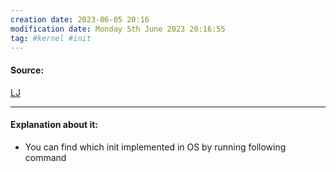 ```yaml
---
creation date: 2023-06-05 20:16
modification date: Monday 5th June 2023 20:16:55
tag: #kernel #init
---
```


#### Source:

[LJ](https://linuxjourney.com/lesson/sysv-overview)

--------------------------------------------

#### Explanation about it:

* You can find which init implemented in OS by running following command

```

```